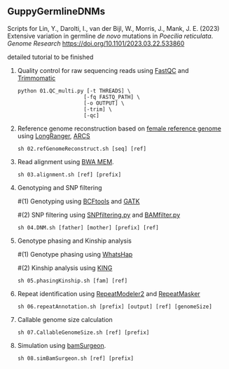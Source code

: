 ## GuppyGermlineDNMs
Scripts for Lin, Y., Darolti, I., van der Bijl, W., Morris, J., Mank, J. E. (2023) Extensive variation in germline *de novo* mutations in *Poecilia reticulata*. *Genome Research* https://doi.org/10.1101/2023.03.22.533860

detailed tutorial to be finished

1. Quality control for raw sequencing reads using [FastQC](https://github.com/s-andrews/FastQC) and [Trimmomatic](http://www.usadellab.org/cms/?page=trimmomatic)
   ```
   python 01.QC_multi.py [-t THREADS] \
                        [-fq FASTQ_PATH] \
                        [-o OUTPUT] \
                        [-trim] \
                        [-qc]
   ```

2. Reference genome reconstruction based on [female reference genome](http://uswest.ensembl.org/Poecilia_reticulata/Info/Index) using [LongRanger](https://support.10xgenomics.com/genome-exome/software/pipelines/latest/what-is-long-ranger), [ARCS](https://github.com/bcgsc/arcs)
   ```
   sh 02.refGenomeReconstruct.sh [seq] [ref]
   ```
3. Read alignment using [BWA MEM](https://github.com/lh3/bwa).
   ```
   sh 03.alignment.sh [ref] [prefix]
   ```

4. Genotyping and SNP filtering

   #(1) Genotyping using [BCFtools](https://samtools.github.io/bcftools/howtos/index.html) and [GATK](https://gatk.broadinstitute.org/hc/en-us)

   #(2) SNP filtering using [SNPfiltering.py](./SNPfiltering.py) and [BAMfilter.py](./BAMfilter.py)
   ```
   sh 04.DNM.sh [father] [mother] [prefix] [ref]
   ```
  
5. Genotype phasing and Kinship analysis

   #(1) Genotype phasing using [WhatsHap](https://github.com/whatshap/whatshap)

   #(2) Kinship analysis using [KING](https://www.kingrelatedness.com/)
   ```
   sh 05.phasingKinship.sh [fam] [ref]
   ```

7. Repeat identification using [RepeatModeler2](https://www.repeatmasker.org/RepeatModeler/) and [RepeatMasker](https://www.repeatmasker.org/)
   ```
   sh 06.repeatAnnotation.sh [prefix] [output] [ref] [genomeSize]
   ```

8. Callable genome size calculation 
   ```
   sh 07.CallableGenomeSize.sh [ref] [prefix]
   ```

9. Simulation using [bamSurgeon](https://github.com/adamewing/bamsurgeon).
   ```
   sh 08.simBamSurgeon.sh [ref] [prefix]
   ```


